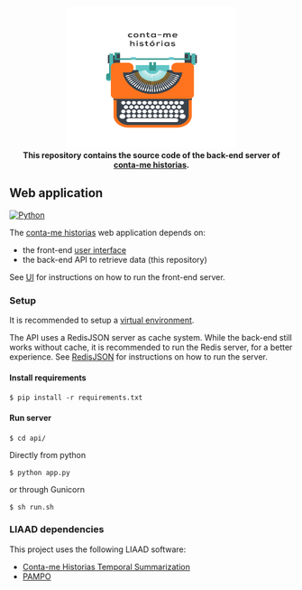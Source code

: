 <div align="center">
    <a href="http://contamehistorias.pt/arquivopt/" target="_blank">
	    <img width="300" height="250" src="img/contamehistorias-logo.png" alt="Conta-me Histórias">
    </a>
    <br>
    <b> This repository contains the source code of the back-end server of <a href="http://contamehistorias.pt/arquivopt/" target="_blank">conta-me historias</a>. </b>

</div>


## Web application

[![Python](https://img.shields.io/badge/python-3.6%20%7C%203.7%20%7C%203.8%20%7C%203.9-blue.svg)](https://www.python.org/)


The [conta-me historias](http://contamehistorias.pt/arquivopt/) web application depends on:
    
- the front-end [user interface](https://github.com/LIAAD/contamehistorias-ui)
- the back-end API to retrieve data (this repository)

See [UI](https://github.com/LIAAD/contamehistorias-api) for instructions on how to run the front-end server.


### Setup

It is recommended to setup a [virtual environment](https://docs.python.org/3.8/library/venv.html).

The API uses a RedisJSON server as cache system. While the back-end still works without cache, it is recommended to run the Redis server, for a better experience. See [RedisJSON](https://github.com/RedisJSON/RedisJSON) for instructions on how to run the server.

#### Install requirements

```shell
$ pip install -r requirements.txt
```

#### Run server

```shell
$ cd api/
```

Directly from python

```shell
$ python app.py
```

or through Gunicorn

```shell
$ sh run.sh
```

### LIAAD dependencies

This project uses the following LIAAD software:

- [Conta-me Historias Temporal Summarization](https://github.com/LIAAD/TemporalSummarizationFramework)
- [PAMPO](https://github.com/LIAAD/py-pampo)
